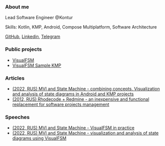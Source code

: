### About me
Lead Software Engineer @Kontur

Skills: Kotlin, KMP, Android, Compose Multiplatform, Software Architecture

[GitHub](https://github.com/VasilyRylov), [Linkedin](https://www.linkedin.com/in/vasilyrylov), [Telegram](https://t.me/vasilyrylov)

### Public projects
 - [VisualFSM](https://github.com/Kontur-Mobile/VisualFSM) 
 - [VisualFSM Sample KMP](https://github.com/Kontur-Mobile/VisualFSM-Sample-KMM)

### Articles
 - [(2022, RUS) MVI and State Machine - combining concepts. Visualization and analysis of state diagrams in Android and KMP projects](https://habr.com/ru/companies/skbkontur/articles/691446/)
 - [(2012, RUS) Rhodecode + Redmine - an inexpensive and functional replacement for software projects management](https://habr.com/ru/articles/140917/)

### Speeches
 - [(2022, RUS) MVI and State Machine - VisualFSM in practice](https://www.youtube.com/watch?v=gfXyieqw7Pw)
 - [(2022, RUS) MVI and State Machine - visualization and analysis of state diagrams using VisualFSM](https://www.youtube.com/watch?v=Z3k6-lVJ2WY)
